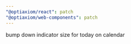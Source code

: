 ```yaml
---
"@optiaxiom/react": patch
"@optiaxiom/web-components": patch
---
```


bump down indicator size for today on calendar
